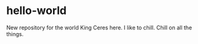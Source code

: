 # hello-world
New repository for the world
King Ceres here. I like to chill. Chill on all the things. 
